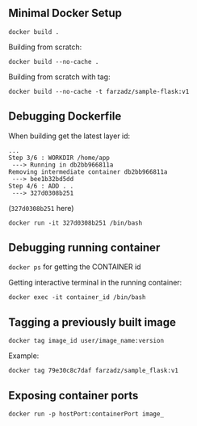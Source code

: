 ## Minimal Docker Setup

`docker build .`

Building from scratch:

`docker build --no-cache .`

Building from scratch with tag:

`docker build --no-cache -t farzadz/sample-flask:v1`


## Debugging Dockerfile

When building get the latest layer id:

```
...
Step 3/6 : WORKDIR /home/app
 ---> Running in db2bb966811a
Removing intermediate container db2bb966811a
 ---> bee1b32bd5dd
Step 4/6 : ADD . .
 ---> 327d0308b251
```
(`327d0308b251` here)


`docker run -it 327d0308b251 /bin/bash` 


## Debugging running container

`docker ps` for getting the CONTAINER id

Getting interactive terminal in the running container:

`docker exec -it container_id /bin/bash`



## Tagging a previously built image


`docker tag image_id user/image_name:version`

Example:

`docker tag 79e30c8c7daf farzadz/sample_flask:v1`


## Exposing container ports


`docker run -p hostPort:containerPort image_`




